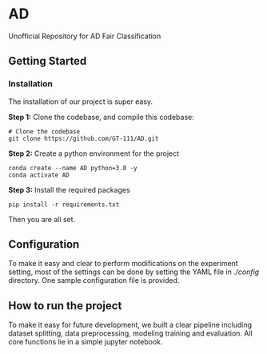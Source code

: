 # AD

 Unofficial Repository for AD Fair Classification

## Getting Started

### Installation

The installation of our project is super easy.

**Step 1:** Clone the codebase, and compile this codebase:

```
# Clone the codebase
git clone https://github.com/GT-111/AD.git
```

**Step 2:** Create a python environment for the project

```
conda create --name AD python=3.8 -y
conda activate AD 
```

**Step 3:** Install the required packages

```
pip install -r requirements.txt
```

Then you are all set.

## Configuration

To make it easy and clear to perform modifications on the experiment setting, most of the settings can be done by setting the YAML file in *./config* directory. One sample configuration file is provided.



## How to run the project

To make it easy for future development, we built a clear pipeline including dataset splitting, data preprocessing, modeling training and evaluation. All core functions lie in a simple jupyter notebook. 

